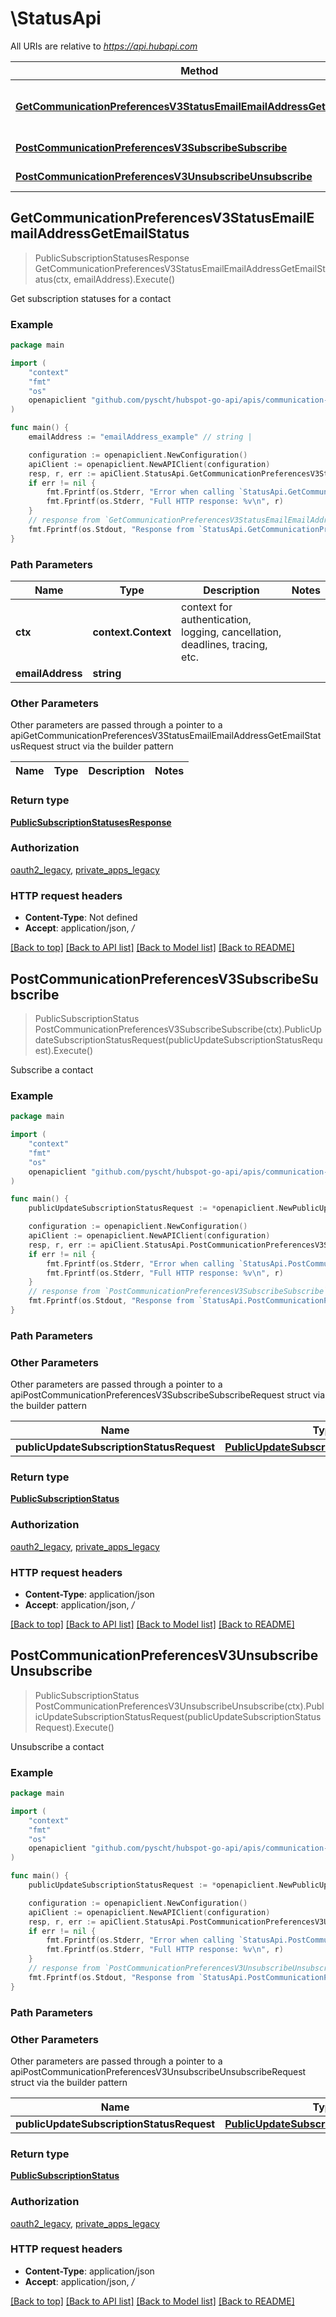 # \StatusApi

All URIs are relative to *https://api.hubapi.com*

Method | HTTP request | Description
------------- | ------------- | -------------
[**GetCommunicationPreferencesV3StatusEmailEmailAddressGetEmailStatus**](StatusApi.md#GetCommunicationPreferencesV3StatusEmailEmailAddressGetEmailStatus) | **Get** /communication-preferences/v3/status/email/{emailAddress} | Get subscription statuses for a contact
[**PostCommunicationPreferencesV3SubscribeSubscribe**](StatusApi.md#PostCommunicationPreferencesV3SubscribeSubscribe) | **Post** /communication-preferences/v3/subscribe | Subscribe a contact
[**PostCommunicationPreferencesV3UnsubscribeUnsubscribe**](StatusApi.md#PostCommunicationPreferencesV3UnsubscribeUnsubscribe) | **Post** /communication-preferences/v3/unsubscribe | Unsubscribe a contact



## GetCommunicationPreferencesV3StatusEmailEmailAddressGetEmailStatus

> PublicSubscriptionStatusesResponse GetCommunicationPreferencesV3StatusEmailEmailAddressGetEmailStatus(ctx, emailAddress).Execute()

Get subscription statuses for a contact



### Example

```go
package main

import (
    "context"
    "fmt"
    "os"
    openapiclient "github.com/pyscht/hubspot-go-api/apis/communication-preferences/communications_status"
)

func main() {
    emailAddress := "emailAddress_example" // string | 

    configuration := openapiclient.NewConfiguration()
    apiClient := openapiclient.NewAPIClient(configuration)
    resp, r, err := apiClient.StatusApi.GetCommunicationPreferencesV3StatusEmailEmailAddressGetEmailStatus(context.Background(), emailAddress).Execute()
    if err != nil {
        fmt.Fprintf(os.Stderr, "Error when calling `StatusApi.GetCommunicationPreferencesV3StatusEmailEmailAddressGetEmailStatus``: %v\n", err)
        fmt.Fprintf(os.Stderr, "Full HTTP response: %v\n", r)
    }
    // response from `GetCommunicationPreferencesV3StatusEmailEmailAddressGetEmailStatus`: PublicSubscriptionStatusesResponse
    fmt.Fprintf(os.Stdout, "Response from `StatusApi.GetCommunicationPreferencesV3StatusEmailEmailAddressGetEmailStatus`: %v\n", resp)
}
```

### Path Parameters


Name | Type | Description  | Notes
------------- | ------------- | ------------- | -------------
**ctx** | **context.Context** | context for authentication, logging, cancellation, deadlines, tracing, etc.
**emailAddress** | **string** |  | 

### Other Parameters

Other parameters are passed through a pointer to a apiGetCommunicationPreferencesV3StatusEmailEmailAddressGetEmailStatusRequest struct via the builder pattern


Name | Type | Description  | Notes
------------- | ------------- | ------------- | -------------


### Return type

[**PublicSubscriptionStatusesResponse**](PublicSubscriptionStatusesResponse.md)

### Authorization

[oauth2_legacy](../README.md#oauth2_legacy), [private_apps_legacy](../README.md#private_apps_legacy)

### HTTP request headers

- **Content-Type**: Not defined
- **Accept**: application/json, */*

[[Back to top]](#) [[Back to API list]](../README.md#documentation-for-api-endpoints)
[[Back to Model list]](../README.md#documentation-for-models)
[[Back to README]](../README.md)


## PostCommunicationPreferencesV3SubscribeSubscribe

> PublicSubscriptionStatus PostCommunicationPreferencesV3SubscribeSubscribe(ctx).PublicUpdateSubscriptionStatusRequest(publicUpdateSubscriptionStatusRequest).Execute()

Subscribe a contact



### Example

```go
package main

import (
    "context"
    "fmt"
    "os"
    openapiclient "github.com/pyscht/hubspot-go-api/apis/communication-preferences/communications_status"
)

func main() {
    publicUpdateSubscriptionStatusRequest := *openapiclient.NewPublicUpdateSubscriptionStatusRequest("EmailAddress_example", "SubscriptionId_example") // PublicUpdateSubscriptionStatusRequest | 

    configuration := openapiclient.NewConfiguration()
    apiClient := openapiclient.NewAPIClient(configuration)
    resp, r, err := apiClient.StatusApi.PostCommunicationPreferencesV3SubscribeSubscribe(context.Background()).PublicUpdateSubscriptionStatusRequest(publicUpdateSubscriptionStatusRequest).Execute()
    if err != nil {
        fmt.Fprintf(os.Stderr, "Error when calling `StatusApi.PostCommunicationPreferencesV3SubscribeSubscribe``: %v\n", err)
        fmt.Fprintf(os.Stderr, "Full HTTP response: %v\n", r)
    }
    // response from `PostCommunicationPreferencesV3SubscribeSubscribe`: PublicSubscriptionStatus
    fmt.Fprintf(os.Stdout, "Response from `StatusApi.PostCommunicationPreferencesV3SubscribeSubscribe`: %v\n", resp)
}
```

### Path Parameters



### Other Parameters

Other parameters are passed through a pointer to a apiPostCommunicationPreferencesV3SubscribeSubscribeRequest struct via the builder pattern


Name | Type | Description  | Notes
------------- | ------------- | ------------- | -------------
 **publicUpdateSubscriptionStatusRequest** | [**PublicUpdateSubscriptionStatusRequest**](PublicUpdateSubscriptionStatusRequest.md) |  | 

### Return type

[**PublicSubscriptionStatus**](PublicSubscriptionStatus.md)

### Authorization

[oauth2_legacy](../README.md#oauth2_legacy), [private_apps_legacy](../README.md#private_apps_legacy)

### HTTP request headers

- **Content-Type**: application/json
- **Accept**: application/json, */*

[[Back to top]](#) [[Back to API list]](../README.md#documentation-for-api-endpoints)
[[Back to Model list]](../README.md#documentation-for-models)
[[Back to README]](../README.md)


## PostCommunicationPreferencesV3UnsubscribeUnsubscribe

> PublicSubscriptionStatus PostCommunicationPreferencesV3UnsubscribeUnsubscribe(ctx).PublicUpdateSubscriptionStatusRequest(publicUpdateSubscriptionStatusRequest).Execute()

Unsubscribe a contact



### Example

```go
package main

import (
    "context"
    "fmt"
    "os"
    openapiclient "github.com/pyscht/hubspot-go-api/apis/communication-preferences/communications_status"
)

func main() {
    publicUpdateSubscriptionStatusRequest := *openapiclient.NewPublicUpdateSubscriptionStatusRequest("EmailAddress_example", "SubscriptionId_example") // PublicUpdateSubscriptionStatusRequest | 

    configuration := openapiclient.NewConfiguration()
    apiClient := openapiclient.NewAPIClient(configuration)
    resp, r, err := apiClient.StatusApi.PostCommunicationPreferencesV3UnsubscribeUnsubscribe(context.Background()).PublicUpdateSubscriptionStatusRequest(publicUpdateSubscriptionStatusRequest).Execute()
    if err != nil {
        fmt.Fprintf(os.Stderr, "Error when calling `StatusApi.PostCommunicationPreferencesV3UnsubscribeUnsubscribe``: %v\n", err)
        fmt.Fprintf(os.Stderr, "Full HTTP response: %v\n", r)
    }
    // response from `PostCommunicationPreferencesV3UnsubscribeUnsubscribe`: PublicSubscriptionStatus
    fmt.Fprintf(os.Stdout, "Response from `StatusApi.PostCommunicationPreferencesV3UnsubscribeUnsubscribe`: %v\n", resp)
}
```

### Path Parameters



### Other Parameters

Other parameters are passed through a pointer to a apiPostCommunicationPreferencesV3UnsubscribeUnsubscribeRequest struct via the builder pattern


Name | Type | Description  | Notes
------------- | ------------- | ------------- | -------------
 **publicUpdateSubscriptionStatusRequest** | [**PublicUpdateSubscriptionStatusRequest**](PublicUpdateSubscriptionStatusRequest.md) |  | 

### Return type

[**PublicSubscriptionStatus**](PublicSubscriptionStatus.md)

### Authorization

[oauth2_legacy](../README.md#oauth2_legacy), [private_apps_legacy](../README.md#private_apps_legacy)

### HTTP request headers

- **Content-Type**: application/json
- **Accept**: application/json, */*

[[Back to top]](#) [[Back to API list]](../README.md#documentation-for-api-endpoints)
[[Back to Model list]](../README.md#documentation-for-models)
[[Back to README]](../README.md)

